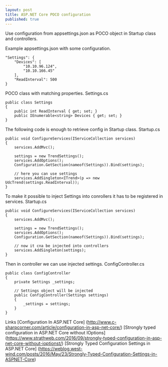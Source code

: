 ```yaml
---
layout: post
title: ASP.NET Core POCO configuration
published: true
---
```

Use configuration from appsettings.json as POCO object in Startup class and controllers.

Example appsettings.json with some configuration.

```
"Settings": {
    "Devices": [
        "10.10.96.124",
        "10.10.166.45"
    ],
    "ReadInterval": 500
}
```

POCO class with matching properties.
Settings.cs

```
public class Settings
{
    public int ReadInterval { get; set; }
    public IEnumerable<string> Devices { get; set; }
}
```

The following code is enough to retrieve config in Startup class.
Startup.cs

```
public void ConfigureServices(IServiceCollection services)
{
    services.AddMvc();
    
    settings = new TrendSettings();
    services.AddOptions();
    Configuration.GetSection(nameof(Settings)).Bind(settings);

    // here you can use settings
    services.AddSingleton<ITrend>(p => new UdcTrend(settings.ReadInterval));
}
```

To make it possible to inject Settings into conrollers it has to be registered in services.
Startup.cs

```
public void ConfigureServices(IServiceCollection services)
{
    services.AddMvc();
    
    settings = new TrendSettings();
    services.AddOptions();
    Configuration.GetSection(nameof(Settings)).Bind(settings);

    // now it cna be injected into controllers
    services.AddSingleton(settings);
}
```

Then in controller we can use injected settings.
ConfigController.cs

```
public class ConfigController
{
    private Settings _settings;
  
    // Settings object will be injected
    public ConfigController(Settings settings)
    {
        _settings = settings;
    }
}
```

Links
[Configuration In ASP.NET Core]
(http://www.c-sharpcorner.com/article/configuration-in-asp-net-core/)
[Strongly typed configuration in ASP.NET Core without IOptions<T>]
(https://www.strathweb.com/2016/09/strongly-typed-configuration-in-asp-net-core-without-ioptionst/)
[Strongly Typed Configuration Settings in ASP.NET Core]
(https://weblog.west-wind.com/posts/2016/May/23/Strongly-Typed-Configuration-Settings-in-ASPNET-Core)
